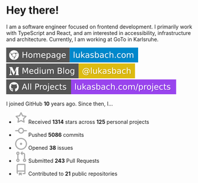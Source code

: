 # Hey there!

I am a software engineer focused on frontend development. I primarily work with TypeScript and React, and am interested in accessibility, infrastructure and architecture. Currently, I am working at GoTo in Karlsruhe.

[![Homepage](./icons/homepage.svg)](https://lukasbach.com)
[![Medium Blog](./icons/medium.svg)](https://medium.com/@lukasbach)
[![My Projects](./icons/projects.svg)](https://lukasbach.com/projects)

I joined GitHub **10** years ago. Since then, I...

- ![](./icons/star.svg) Received **1314** stars across **125** personal projects
- ![](./icons/commit.svg) Pushed **5086** commits
- ![](./icons/issues.svg) Opened **38** issues
- ![](./icons/pr.svg) Submitted **243** Pull Requests
- ![](./icons/repo.svg) Contributed to **21** public repositories
